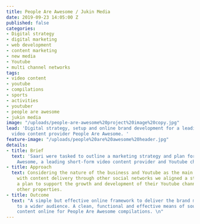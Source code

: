 ```yaml
---
title: People Are Awesome / Jukin Media
date: 2019-09-23 14:05:00 Z
published: false
categories:
- Digital strategy
- digital marketing
- web development
- content marketing
- new media
- Youtube
- multi channel networks
tags:
- video content
- youtube
- compilations
- sports
- activities
- youtuber
- people are awesome
- jukin media
image: "/uploads/people-are-awesome%20project%20image%20copy.jpg"
lead: 'Digital strategy, setup and online brand development for a leading short-form
  video content provider People Are Awesome. '
feature-image: "/uploads/people%20are%20awesome%20header.jpg"
details:
- title: Brief
  text: 'Saari were tasked to outline a marketing strategy and plan for People Are
    Awesome, a leading short-form video content provider and Youtube channel. '
- title: Approach
  text: Considering the nature of the business and Youtube as the main monetised property
    with content delivery through other social networks we aligned a strategy and
    a plan to support the growth and development of their Youtube channel alongside
    other properties.
- title: Outcome
  text: "A simple but effective online framework to deliver the brand message online
    to a wider audience. A clean, functional and effective means of sourcing original
    content online for People Are Awesome compilations. \n"
---
```


